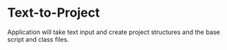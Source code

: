 # Text-to-Project

Application will take text input and create project structures and the base script and class files.

